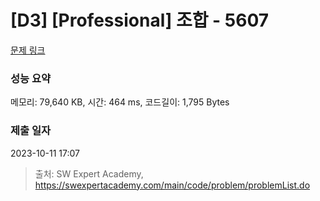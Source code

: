 # [D3] [Professional] 조합 - 5607 

[문제 링크](https://swexpertacademy.com/main/code/problem/problemDetail.do?contestProbId=AWXGKdbqczEDFAUo) 

### 성능 요약

메모리: 79,640 KB, 시간: 464 ms, 코드길이: 1,795 Bytes

### 제출 일자

2023-10-11 17:07



> 출처: SW Expert Academy, https://swexpertacademy.com/main/code/problem/problemList.do